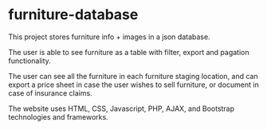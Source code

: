 # furniture-database

This project stores furniture info + images in a json database.

The user is able to see furniture as a table with filter, export and pagation functionality.

The user can see all the furniture in each furniture staging location, and can export a price sheet in case the user
wishes to sell furniture, or document in case of insurance claims. 

The website uses HTML, CSS, Javascript, PHP, AJAX, and Bootstrap technologies and frameworks. 
